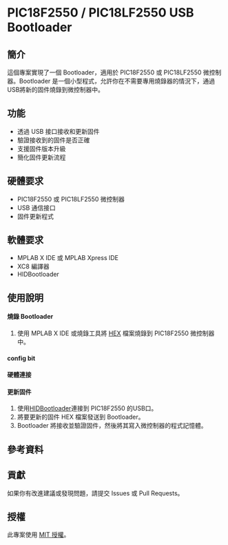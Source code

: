 # PIC18F2550 / PIC18LF2550 USB Bootloader

## 簡介
這個專案實現了一個 Bootloader，適用於 PIC18F2550 或 PIC18LF2550 微控制器。Bootloader 是一個小型程式，允許你在不需要專用燒錄器的情況下，通過USB將新的固件燒錄到微控制器中。

## 功能
- 透過 USB 接口接收和更新固件
- 驗證接收到的固件是否正確
- 支援固件版本升級
- 簡化固件更新流程

## 硬體要求
- PIC18F2550 或 PIC18LF2550 微控制器
- USB 通信接口
- 固件更新程式

## 軟體要求
- MPLAB X IDE 或 MPLAB Xpress IDE
- XC8 編譯器
- HIDBootloader

## 使用說明

#### 燒錄 Bootloader
  1. 使用 MPLAB X IDE 或燒錄工具將 [HEX](https://github.com/SuperRockManZero/PIC18F2550-Bootloader/blob/main/Code/production/Bootloader_PIC18F2550.production.hex) 檔案燒錄到 PIC18F2550 微控制器中。
#### config bit
#### 硬體連接
#### 更新固件
  1. 使用[HIDBootloader](https://github.com/SuperRockManZero/PIC18F2550-Bootloader/blob/main/Manual%20and%20Win%20APP/Win/HIDBootloader.exe)連接到 PIC18F2550 的USB口。
  2. 將要更新的固件 HEX 檔案發送到 Bootloader。
  3. Bootloader 將接收並驗證固件，然後將其寫入微控制器的程式記憶體。

## 參考資料

## 貢獻
如果你有改進建議或發現問題，請提交 Issues 或 Pull Requests。

## 授權
此專案使用 [MIT 授權](LICENSE)。
